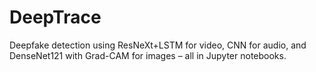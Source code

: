 # DeepTrace
Deepfake detection using ResNeXt+LSTM for video, CNN for audio, and DenseNet121 with Grad-CAM for images – all in Jupyter notebooks.
